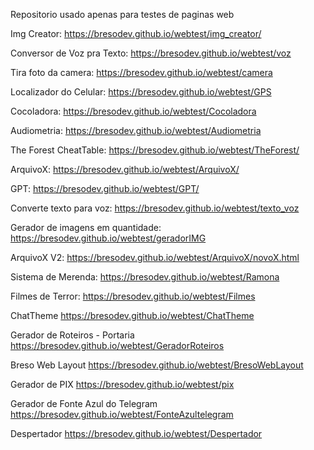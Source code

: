 Repositorio usado apenas para testes de paginas web

Img Creator:
https://bresodev.github.io/webtest/img_creator/
 
Conversor de Voz pra Texto:
https://bresodev.github.io/webtest/voz

Tira foto da camera:
https://bresodev.github.io/webtest/camera

Localizador do Celular:
https://bresodev.github.io/webtest/GPS

Cocoladora:
https://bresodev.github.io/webtest/Cocoladora

Audiometria:
https://bresodev.github.io/webtest/Audiometria

The Forest CheatTable:
https://bresodev.github.io/webtest/TheForest/

ArquivoX:
https://bresodev.github.io/webtest/ArquivoX/

GPT:
https://bresodev.github.io/webtest/GPT/
 
Converte texto para voz:
https://bresodev.github.io/webtest/texto_voz

Gerador de imagens em quantidade: 
https://bresodev.github.io/webtest/geradorIMG

ArquivoX V2:
https://bresodev.github.io/webtest/ArquivoX/novoX.html

Sistema de Merenda:
https://bresodev.github.io/webtest/Ramona

Filmes de Terror:
https://bresodev.github.io/webtest/Filmes
 
ChatTheme
https://bresodev.github.io/webtest/ChatTheme

Gerador de Roteiros - Portaria
https://bresodev.github.io/webtest/GeradorRoteiros
 
Breso Web Layout
https://bresodev.github.io/webtest/BresoWebLayout

Gerador de PIX
https://bresodev.github.io/webtest/pix

Gerador de Fonte Azul do Telegram
https://bresodev.github.io/webtest/FonteAzultelegram

Despertador
https://bresodev.github.io/webtest/Despertador








